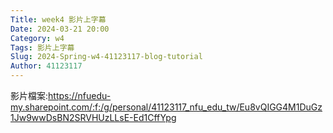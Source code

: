 ```yaml
---
Title: week4 影片上字幕
Date: 2024-03-21 20:00
Category: w4
Tags: 影片上字幕
Slug: 2024-Spring-w4-41123117-blog-tutorial
Author: 41123117
---
```


影片檔案:https://nfuedu-my.sharepoint.com/:f:/g/personal/41123117_nfu_edu_tw/Eu8vQIGG4M1DuGz1Jw9wwDsBN2SRVHUzLLsE-Ed1CffYpg

<!-- PELICAN_END_SUMMARY -->

